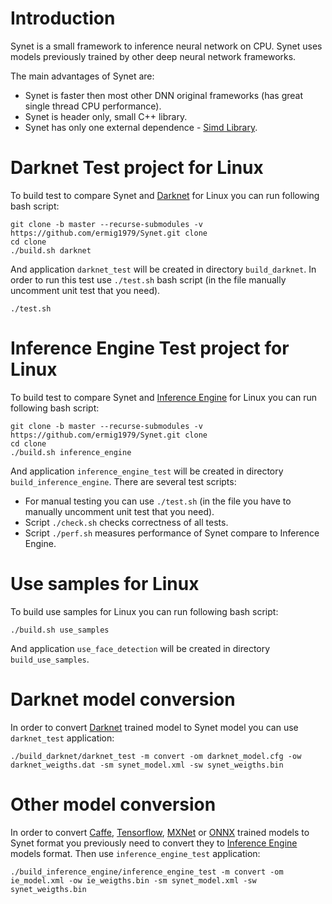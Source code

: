 Introduction
============

Synet is a small framework to inference neural network on CPU. Synet uses models previously trained by other deep neural network frameworks.

The main advantages  of Synet are:

* Synet is faster then most other DNN original frameworks (has great single thread CPU performance).
* Synet is header only, small C++ library.
* Synet has only one external dependence - [Simd Library](https://github.com/ermig1979/Simd).

Darknet Test project for Linux
==============================
To build test to compare Synet and [Darknet](https://github.com/pjreddie/darknet) for Linux you can run following bash script:

    git clone -b master --recurse-submodules -v https://github.com/ermig1979/Synet.git clone
    cd clone
    ./build.sh darknet

And application `darknet_test` will be created in directory `build_darknet`.
In order to run this test use `./test.sh` bash script (in the file manually uncomment unit test that you need).

    ./test.sh 

Inference Engine Test project for Linux
=======================================
To build test to compare Synet and [Inference Engine](https://github.com/opencv/dldt) for Linux you can run following bash script:

    git clone -b master --recurse-submodules -v https://github.com/ermig1979/Synet.git clone
    cd clone
    ./build.sh inference_engine

And application `inference_engine_test` will be created in directory `build_inference_engine`.
There are several test scripts:

* For manual testing you can use `./test.sh` (in the file you have to manually uncomment unit test that you need).
* Script `./check.sh` checks correctness of all tests.
* Script `./perf.sh` measures performance of Synet compare to Inference Engine.

Use samples for Linux
=======================================
To build use samples for Linux you can run following bash script:

    ./build.sh use_samples

And application `use_face_detection` will be created in directory `build_use_samples`.

Darknet model conversion
========================
In order to convert [Darknet](https://github.com/pjreddie/darknet) trained model to Synet model you can use `darknet_test` application:

	./build_darknet/darknet_test -m convert -om darknet_model.cfg -ow darknet_weigths.dat -sm synet_model.xml -sw synet_weigths.bin

Other model conversion
======================
In order to convert [Caffe](https://github.com/BVLC/caffe), [Tensorflow](https://github.com/tensorflow/tensorflow), [MXNet](https://mxnet.apache.org) or [ONNX](https://onnx.ai) trained models to Synet format you previously need to convert they to [Inference Engine](https://github.com/opencv/dldt) models format.
Then use `inference_engine_test` application:

	./build_inference_engine/inference_engine_test -m convert -om ie_model.xml -ow ie_weigths.bin -sm synet_model.xml -sw synet_weigths.bin




